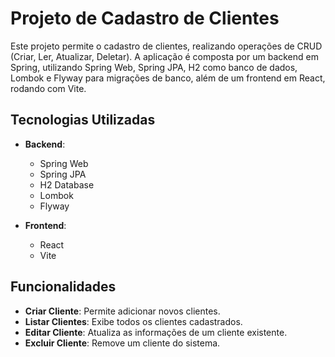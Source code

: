 # Projeto de Cadastro de Clientes

Este projeto permite o cadastro de clientes, realizando operações de CRUD (Criar, Ler, Atualizar, Deletar). A aplicação é composta por um backend em Spring, utilizando Spring Web, Spring JPA, H2 como banco de dados, Lombok e Flyway para migrações de banco, além de um frontend em React, rodando com Vite.

## Tecnologias Utilizadas

- **Backend**: 
  - Spring Web
  - Spring JPA
  - H2 Database
  - Lombok
  - Flyway

- **Frontend**: 
  - React
  - Vite

## Funcionalidades

- **Criar Cliente**: Permite adicionar novos clientes.
- **Listar Clientes**: Exibe todos os clientes cadastrados.
- **Editar Cliente**: Atualiza as informações de um cliente existente.
- **Excluir Cliente**: Remove um cliente do sistema.
